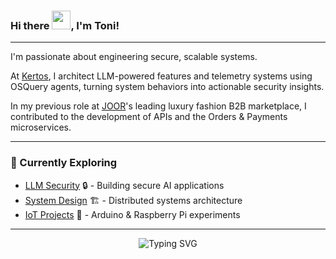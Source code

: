 <h3>
  Hi there <img src="https://raw.githubusercontent.com/MartinHeinz/MartinHeinz/master/wave.gif" width="30px">, I'm Toni!
</h3>

---

I'm passionate about engineering secure, scalable systems.

At [Kertos](https://www.kertos.io/en), I architect LLM-powered features and telemetry systems using OSQuery agents, turning system behaviors into actionable security insights.

In my previous role at [JOOR](https://www.joor.com)'s leading luxury fashion B2B marketplace, I contributed to the development of APIs and the Orders & Payments microservices.
  
<!--
---

### 🛠️ Tech Stack  

```python
class ToniStack:
    def __init__(self):
        self.languages    = ["Python",  "Go", "Bash", "TypeScript"]
        self.frameworks   = ["Django", "Celery", "Strawberry", "FastAPI", "React"]
        self.apis         = ["GraphQL", "REST", "gRPC"]
        self.ai           = ["LangChain", "OpenAI", "Anthropic", "AWS Bedrock"]
        self.data         = ["PostgreSQL", "SQLite", "Redis", "S3", "Neo4j", "Pinecone"]
        self.devops       = ["Docker", "Kubernetes", "AWS", "ArgoCD"]
        self.security     = ["OSQuery", "Kali"]
        self.monitoring   = ["Sentry", "Datadog", "Lens K8s"]
        self.development  = ["PyCharm", "VSCode", "Postman", "Claude"]
        self.iot          = ["Arduino", "RaspberryPi"]
        
    def current_focus(self):
        return "Telemetry exploitation & AI-powered systems 🧠"
```
-->
---

### 🌱 Currently Exploring  


* [LLM Security](https://www.oreilly.com/library/view/the-developers-playbook/9781098162191/) 🔒 - Building secure AI applications
* [System Design](https://www.oreilly.com/library/view/designing-data-intensive-applications/9781491903063/) 🏗️ - Distributed systems architecture
* [IoT Projects](https://www.amazon.com/Makers-Guide-Zombie-Apocalypse-Raspberry/dp/1593276672) 🔧 - Arduino & Raspberry Pi experiments
<!--
---

<p align="center">
  <img src="https://github-readme-streak-stats-9m8ugfa77-denvercoder1.vercel.app/?user=asanmateu&theme=dark" />
</p>
-->
---

<p align="center">
  <img src="https://readme-typing-svg.herokuapp.com?font=Fira+Code&pause=1000&color=58A6FF&center=true&vCenter=true&width=435&lines=🏛️+Building+Reliable+Systems;🐍+Python+Enthusiast;🤖+Security+%26+AI+Explorer;🌱+Always+Learning" alt="Typing SVG" />
</p>

